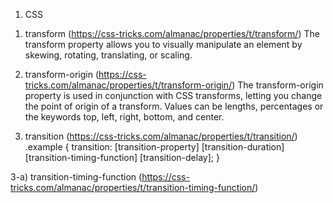 1. CSS
1) transform (https://css-tricks.com/almanac/properties/t/transform/)
The transform property allows you to visually manipulate an element by skewing, rotating, translating, or scaling.


2) transform-origin (https://css-tricks.com/almanac/properties/t/transform-origin/)
The transform-origin property is used in conjunction with CSS transforms, letting you change the point of origin of a transform.
Values can be lengths, percentages or the keywords top, left, right, bottom, and center.


3) transition (https://css-tricks.com/almanac/properties/t/transition/)
.example {
    transition: [transition-property] [transition-duration] [transition-timing-function] [transition-delay];
}

3-a) transition-timing-function (https://css-tricks.com/almanac/properties/t/transition-timing-function/) 
